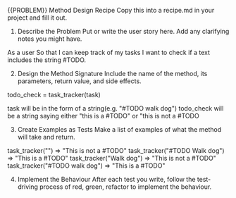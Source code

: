 {{PROBLEM}} Method Design Recipe
Copy this into a recipe.md in your project and fill it out.

1. Describe the Problem
   Put or write the user story here. Add any clarifying notes you might have.

As a user
So that I can keep track of my tasks
I want to check if a text includes the string #TODO.


2. Design the Method Signature
   Include the name of the method, its parameters, return value, and side effects.

todo_check = task_tracker(task)

task will be in the form of a string(e.g. "#TODO walk dog")
todo_check will be a string saying either "this is a #TODO" or "this is not a #TODO


3. Create Examples as Tests
   Make a list of examples of what the method will take and return.

task_tracker("") => "This is not a #TODO"
task_tracker("#TODO Walk dog") => "This is a #TODO"
task_tracker("Walk dog") => "This is not a #TODO"
task_tracker("#TODO walk dog") => "This is a #TODO"



4. Implement the Behaviour
   After each test you write, follow the test-driving process of red, green, refactor to implement the behaviour.